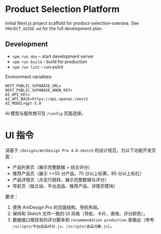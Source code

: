 # Product Selection Platform

Initial Next.js project scaffold for product-selection-oversea. See `PROJECT_GUIDE.md` for the full development plan.

## Development

- `npm run dev` – start development server
- `npm run build` – build for production
- `npm run lint` – run eslint

Environment variables:

```
NEXT_PUBLIC_SUPABASE_URL=
NEXT_PUBLIC_SUPABASE_ANON_KEY=
AI_API_KEY=
AI_API_BASE=https://api.openai.com/v1
AI_MODEL=gpt-5.0
```

AI 模型与服务商可在 `/config` 页面选择。
# UI 指令
请基于 `/designs/AntDesign Pro 4.0.sketch` 的设计规范，为以下功能开发页面：

- 产品列表页（展示完整数据 + 综合评分）
- 推荐产品页（展示 >=55 分产品，70 分以上标黄，85 分以上标红）
- 产品详情页（点击行跳转，展示完整数据与评分）
- 导航页（独立站、平台选品、推荐产品、详情页模块）

要求：
1. 使用 AntDesign Pro 的页面结构、导航布局。
2. 保持和 Sketch 文件一致的 UI 风格（导航、卡片、表格、评分颜色）。
3. 数据接口用现有的评分脚本和 `recommendation production` 表输出（参考 `/scripts/平台选品评分.js`、`/scripts/选品归集.js`）。
